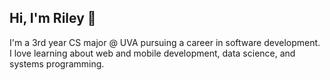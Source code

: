 ## Hi, I'm Riley 👋
I'm a 3rd year CS major @ UVA pursuing a career in software development. I love learning about web and mobile development, data science, and systems programming.


<!---
nfletcher27/nfletcher27 is a ✨ special ✨ repository because its `README.md` (this file) appears on your GitHub profile.
You can click the Preview link to take a look at your changes.
--->
